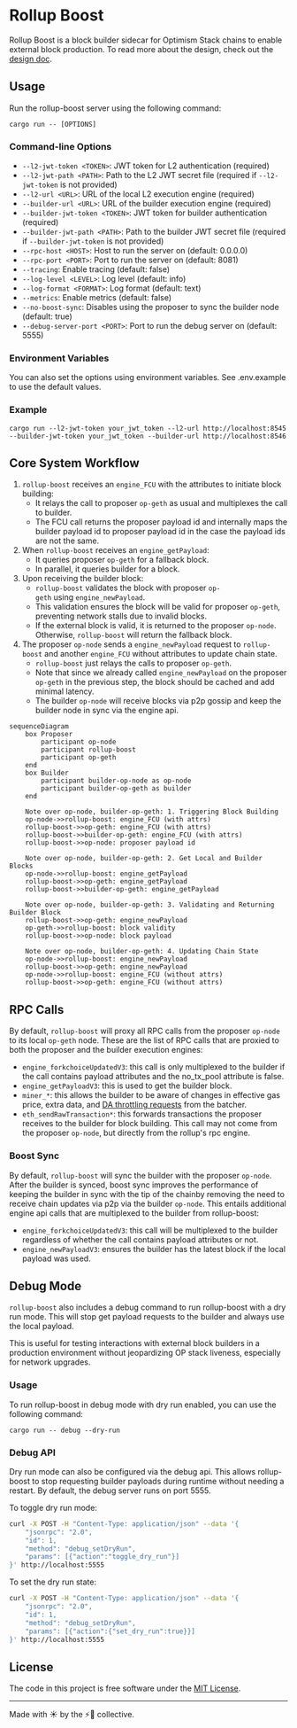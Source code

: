 # Rollup Boost

Rollup Boost is a block builder sidecar for Optimism Stack chains to enable external block production. To read more about the design, check out the [design doc](https://github.com/ethereum-optimism/design-docs/blob/main/protocol/external-block-production.md).

## Usage

Run the rollup-boost server using the following command:

```
cargo run -- [OPTIONS]
```

### Command-line Options

- `--l2-jwt-token <TOKEN>`: JWT token for L2 authentication (required)
- `--l2-jwt-path <PATH>`: Path to the L2 JWT secret file (required if `--l2-jwt-token` is not provided)
- `--l2-url <URL>`: URL of the local L2 execution engine (required)
- `--builder-url <URL>`: URL of the builder execution engine (required)
- `--builder-jwt-token <TOKEN>`: JWT token for builder authentication (required)
- `--builder-jwt-path <PATH>`: Path to the builder JWT secret file (required if `--builder-jwt-token` is not provided)
- `--rpc-host <HOST>`: Host to run the server on (default: 0.0.0.0)
- `--rpc-port <PORT>`: Port to run the server on (default: 8081)
- `--tracing`: Enable tracing (default: false)
- `--log-level <LEVEL>`: Log level (default: info)
- `--log-format <FORMAT>`: Log format (default: text)
- `--metrics`: Enable metrics (default: false)
- `--no-boost-sync`: Disables using the proposer to sync the builder node (default: true)
- `--debug-server-port <PORT>`: Port to run the debug server on (default: 5555)

### Environment Variables

You can also set the options using environment variables. See .env.example to use the default values.

### Example

```
cargo run --l2-jwt-token your_jwt_token --l2-url http://localhost:8545 --builder-jwt-token your_jwt_token --builder-url http://localhost:8546
```

## Core System Workflow

1. `rollup-boost` receives an `engine_FCU` with the attributes to initiate block building:
   - It relays the call to proposer `op-geth` as usual and multiplexes the call to builder.
   - The FCU call returns the proposer payload id and internally maps the builder payload id to proposer payload id in the case the payload ids are not the same.
2. When `rollup-boost` receives an `engine_getPayload`:
   - It queries proposer `op-geth` for a fallback block.
   - In parallel, it queries builder for a block.
3. Upon receiving the builder block:
   - `rollup-boost` validates the block with proposer `op-geth` using `engine_newPayload`.
   - This validation ensures the block will be valid for proposer `op-geth`, preventing network stalls due to invalid blocks.
   - If the external block is valid, it is returned to the proposer `op-node`. Otherwise, `rollup-boost` will return the fallback block.
4. The proposer `op-node` sends a `engine_newPayload` request to `rollup-boost` and another `engine_FCU` without attributes to update chain state.
   - `rollup-boost` just relays the calls to proposer `op-geth`.
   - Note that since we already called `engine_newPayload` on the proposer `op-geth` in the previous step, the block should be cached and add minimal latency.
   - The builder `op-node` will receive blocks via p2p gossip and keep the builder node in sync via the engine api.

```mermaid
sequenceDiagram
    box Proposer
        participant op-node
        participant rollup-boost
        participant op-geth
    end
    box Builder
        participant builder-op-node as op-node
        participant builder-op-geth as builder
    end

    Note over op-node, builder-op-geth: 1. Triggering Block Building
    op-node->>rollup-boost: engine_FCU (with attrs)
    rollup-boost->>op-geth: engine_FCU (with attrs)
    rollup-boost->>builder-op-geth: engine_FCU (with attrs)
    rollup-boost->>op-node: proposer payload id

    Note over op-node, builder-op-geth: 2. Get Local and Builder Blocks
    op-node->>rollup-boost: engine_getPayload
    rollup-boost->>op-geth: engine_getPayload
    rollup-boost->>builder-op-geth: engine_getPayload

    Note over op-node, builder-op-geth: 3. Validating and Returning Builder Block
    rollup-boost->>op-geth: engine_newPayload
    op-geth->>rollup-boost: block validity
    rollup-boost->>op-node: block payload

    Note over op-node, builder-op-geth: 4. Updating Chain State
    op-node->>rollup-boost: engine_newPayload
    rollup-boost->>op-geth: engine_newPayload
    op-node->>rollup-boost: engine_FCU (without attrs)
    rollup-boost->>op-geth: engine_FCU (without attrs)
```

## RPC Calls

By default, `rollup-boost` will proxy all RPC calls from the proposer `op-node` to its local `op-geth` node. These are the list of RPC calls that are proxied to both the proposer and the builder execution engines:

- `engine_forkchoiceUpdatedV3`: this call is only multiplexed to the builder if the call contains payload attributes and the no_tx_pool attribute is false.
- `engine_getPayloadV3`: this is used to get the builder block.
- `miner_*`: this allows the builder to be aware of changes in effective gas price, extra data, and [DA throttling requests](https://docs.optimism.io/builders/chain-operators/configuration/batcher) from the batcher.
- `eth_sendRawTransaction*`: this forwards transactions the proposer receives to the builder for block building. This call may not come from the proposer `op-node`, but directly from the rollup's rpc engine.

### Boost Sync

By default, `rollup-boost` will sync the builder with the proposer `op-node`. After the builder is synced, boost sync improves the performance of keeping the builder in sync with the tip of the chainby removing the need to receive chain updates via p2p via the builder `op-node`. This entails additional engine api calls that are multiplexed to the builder from rollup-boost:

- `engine_forkchoiceUpdatedV3`: this call will be multiplexed to the builder regardless of whether the call contains payload attributes or not.
- `engine_newPayloadV3`: ensures the builder has the latest block if the local payload was used.

## Debug Mode

`rollup-boost` also includes a debug command to run rollup-boost with a dry run mode. This will stop get payload requests to the builder and always use the local payload.

This is useful for testing interactions with external block builders in a production environment without jeopardizing OP stack liveness, especially for network upgrades.

### Usage

To run rollup-boost in debug mode with dry run enabled, you can use the following command:

```
cargo run -- debug --dry-run
```

### Debug API

Dry run mode can also be configured via the debug api. This allows rollup-boost to stop requesting builder payloads during runtime without needing a restart. By default, the debug server runs on port 5555.

To toggle dry run mode:

```bash
curl -X POST -H "Content-Type: application/json" --data '{
    "jsonrpc": "2.0",
    "id": 1,
    "method": "debug_setDryRun",
    "params": [{"action":"toggle_dry_run"}]
}' http://localhost:5555
```

To set the dry run state:

```bash
curl -X POST -H "Content-Type: application/json" --data '{
    "jsonrpc": "2.0",
    "id": 1,
    "method": "debug_setDryRun",
    "params": [{"action":{"set_dry_run":true}}]
}' http://localhost:5555
```

## License

The code in this project is free software under the [MIT License](/LICENSE).

---

Made with ☀️ by the ⚡🤖 collective.
